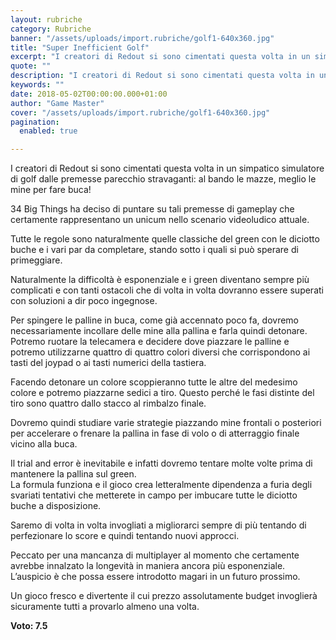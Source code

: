 ```yaml
---
layout: rubriche
category: Rubriche
banner: "/assets/uploads/import.rubriche/golf1-640x360.jpg"
title: "Super Inefficient Golf"
excerpt: "I creatori di Redout si sono cimentati questa volta in un simpatico simulatore di golf dalle premesse parecchio stravaganti: al bando le mazze, meglio le mine per fare buca! 34 Big Things ha deciso di puntare su tali premesse di gameplay che certamente rappresentano un unicum nello scenario videoludico attuale. Tutte le regole sono naturalmente [&hellip"
quote: ""
description: "I creatori di Redout si sono cimentati questa volta in un simpatico simulatore di golf dalle premesse parecchio stravaganti: al bando le mazze, meglio le mine per fare buca! 34 Big Things ha deciso di puntare su tali premesse di gameplay che certamente rappresentano un unicum nello scenario videoludico attuale. Tutte le regole sono naturalmente [&hellip"
keywords: ""
date: 2018-05-02T00:00:00.000+01:00
author: "Game Master"
cover: "/assets/uploads/import.rubriche/golf1-640x360.jpg"
pagination:
  enabled: true

---
```


I creatori di Redout si sono cimentati questa volta in un simpatico simulatore di golf dalle premesse parecchio stravaganti: al bando le mazze, meglio le mine per fare buca!

34 Big Things ha deciso di puntare su tali premesse di gameplay che certamente rappresentano un unicum nello scenario videoludico attuale.

Tutte le regole sono naturalmente quelle classiche del green con le diciotto buche e i vari par da completare, stando sotto i quali si può sperare di primeggiare.

Naturalmente la difficoltà è esponenziale e i green diventano sempre più complicati e con tanti ostacoli che di volta in volta dovranno essere superati con soluzioni a dir poco ingegnose.

Per spingere le palline in buca, come già accennato poco fa, dovremo necessariamente incollare delle mine alla pallina e farla quindi detonare. Potremo ruotare la telecamera e decidere dove piazzare le palline e potremo utilizzarne quattro di quattro colori diversi che corrispondono ai tasti del joypad o ai tasti numerici della tastiera.

Facendo detonare un colore scoppieranno tutte le altre del medesimo colore e potremo piazzarne sedici a tiro. Questo perché le fasi distinte del tiro sono quattro dallo stacco al rimbalzo finale.

Dovremo quindi studiare varie strategie piazzando mine frontali o posteriori per accelerare o frenare la pallina in fase di volo o di atterraggio finale vicino alla buca.

Il trial and error è inevitabile e infatti dovremo tentare molte volte prima di mantenere la pallina sul green.  
La formula funziona e il gioco crea letteralmente dipendenza a furia degli svariati tentativi che metterete in campo per imbucare tutte le diciotto buche a disposizione.

Saremo di volta in volta invogliati a migliorarci sempre di più tentando di perfezionare lo score e quindi tentando nuovi approcci.

Peccato per una mancanza di multiplayer al momento che certamente avrebbe innalzato la longevità in maniera ancora più esponenziale. L’auspicio è che possa essere introdotto magari in un futuro prossimo.

Un gioco fresco e divertente il cui prezzo assolutamente budget invoglierà sicuramente tutti a provarlo almeno una volta.

**Voto: 7.5**